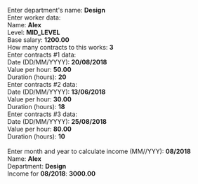 Enter department's name: **Design** \
Enter worker data:\
Name: **Alex** \
Level: **MID_LEVEL** \
Base salary: **1200.00** \
How many contracts to this works: **3** \
Enter contracts #1 data: \
Date (DD/MM/YYYY): **20/08/2018** \
Value per hour: **50.00** \
Duration (hours): **20** \
Enter contracts #2 data: \
Date (DD/MM/YYYY): **13/06/2018** \
Value per hour: **30.00** \
Duration (hours): **18** \
Enter contracts #3 data: \
Date (DD/MM/YYYY): **25/08/2018** \
Value per hour: **80.00** \
Duration (hours): **10** \
\
Enter month and year to calculate income (MM//YYY): **08/2018** \
Name: **Alex** \
Department: **Design** \
Income for **08/2018**: **3000.00**